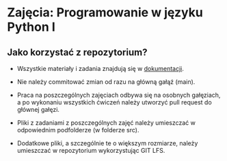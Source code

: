 # Zajęcia: Programowanie w języku Python I

## Jako korzystać z repozytorium?

- Wszystkie materiały i zadania znajdują się w [dokumentacji](https://agh-geoinf.github.io/python-1-starter/).
- Nie należy commitować zmian od razu na główną gałąź (main).
- Praca na poszczególnych zajęciach odbywa się na osobnych gałęziach, a po wykonaniu wszystkich ćwiczeń należy utworzyć pull request do głównej gałęzi.

- Pliki z zadaniami z poszczególnych zajęć należy umieszczać w odpowiednim podfolderze (w folderze src).

- Dodatkowe pliki, a szczególnie te o większym rozmiarze, należy umieszczać w repozytorium wykorzystując GIT LFS.


